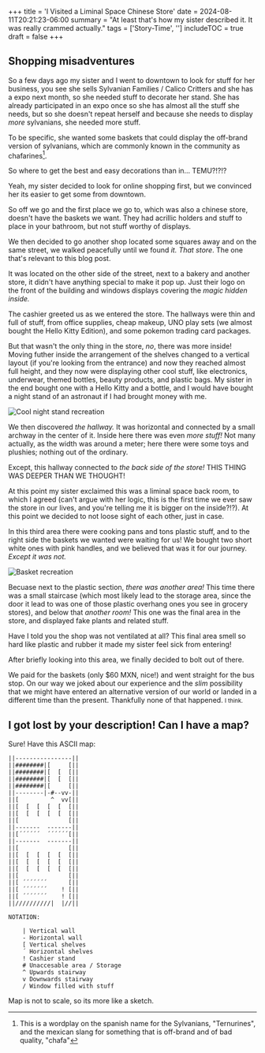 +++
title = 'I Visited a Liminal Space Chinese Store'
date = 2024-08-11T20:21:23-06:00
summary = "At least that's how my sister described it. It was really crammed actually."
tags = ['Story-Time', '']
includeTOC = true
draft = false
+++

## Shopping misadventures

So a few days ago my sister and I went to downtown to look for stuff for her business, you see she sells Sylvanian Families / Calico Critters and she has a expo next month, so she needed stuff to decorate her stand. She has already participated in an expo once so she has almost all the stuff she needs, but so she doesn't repeat herself and because she needs to display _more_ sylvanians, she needed more stuff.

To be specific, she wanted some baskets that could display the off-brand version of sylvanians, which are commonly known in the community as chafarines[^1].

So where to get the best and easy decorations than in... TEMU?!?!?

Yeah, my sister decided to look for online shopping first, but we convinced her its easier to get some from downtown.

So off we go and the first place we go to, which was also a chinese store, doesn't have the baskets we want. They had acrillic holders and stuff to place in your bathroom, but not stuff worthy of displays.

We then decided to go another shop located some squares away and on the same street, we walked peacefully until we found _it. That store_. The one that's relevant to this blog post.

It was located on the other side of the street, next to a bakery and another store, it didn't have anything special to make it pop up. Just their logo on the front of the building and windows displays covering the _magic hidden inside._

The cashier greeted us as we entered the store. The hallways were thin and full of stuff, from office supplies, cheap makeup, UNO play sets (we almost bought the Hello Kitty Edition), and some pokemon trading card packages.

But that wasn't the only thing in the store, _no_, there was more inside! Moving futher inside the arrangement of the shelves changed to a vertical layout (if you're looking from the entrance) and now they reached almost full height, and they now were displaying other cool stuff, like electronics, underwear, themed bottles, beauty products, and plastic bags. My sister in the end bought one with a Hello Kitty and a bottle, and I would have bought a night stand of an astronaut if I had brought money with me.

![Cool night stand recreation](/images/visited-liminal-space-chinese-store/cool-nightstand-i-found.png "Rough pixel art recreation of the night stand in question. It had a glittery blue liquid, a floating astronaut and lights which could be switched on for a cool effect.")

We then discovered _the hallway._ It was horizontal and connected by a small archway in the center of it. Inside here there was even _more stuff!_ Not many actually, as the width was around a meter; here there were some toys and plushies; nothing out of the ordinary.

Except, this hallway connected to _the back side of the store!_ THIS THING WAS DEEPER THAN WE THOUGHT!

At this point my sister exclaimed this was a liminal space back room, to which I agreed (can't argue with her logic, this is the first time we ever saw the store in our lives, and you're telling me it is bigger on the inside?!?). At this point we decided to not loose sight of each other, just in case.

In this third area there were cooking pans and tons plastic stuff, and to the right side the baskets we wanted were waiting for us! We bought two short white ones with pink handles, and we believed that was it for our journey. _Except it was not._

![Basket recreation](/images/visited-liminal-space-chinese-store/white-baskets.png "A rough pixel art recreation of one of baskets we bought.")

Becuase next to the plastic section, _there was another area!_ This time there was a small staircase (which most likely lead to the storage area, since the door it lead to was one of those plastic overhang ones you see in grocery stores), and below that _another room!_ This one was the final area in the store, and displayed fake plants and related stuff.

Have I told you the shop was not ventilated at all? This final area smell so hard like plastic and rubber it made my sister feel sick from entering!

After briefly looking into this area, we finally decided to bolt out of there.

We paid for the baskets (only $60 MXN, nice!) and went straight for the bus stop. On our way we joked about our experience and the _slim_ possibility that we might have entered an alternative version of our world or landed in a different time than the present. Thankfully none of that happened. <small>I think.</small>

## I got lost by your description! Can I have a map?

Sure! Have this ASCII map:

```
||----------------||
||########|[     [||
||########|[  [  [||
||########|[  [  [||
||########|[     [||
||--------|-#--vv-||
||[         ^  vv[||
||[  [  [  [  [  [||
||[  [  [  [  [  [||
||[              [||
||-------  -------||
||[´´´´´´  ´´´´´´[||
||-------  -------||
||[              [||
||[  [  [  [  [  [||
||[  [  [  [  [  [||
||[  [  [  [  [  [||
||[              [||
||[ ´´´´´´´      [||
||[ ´´´´´´´    ! [||
||[ ´´´´´´´    ! [||
||//////////|  |//||

NOTATION:

    | Vertical wall
    - Horizontal wall
    [ Vertical shelves
    ´ Horizontal shelves
    ! Cashier stand
    # Unaccesable area / Storage
    ^ Upwards stairway
    v Downwards stairway
    / Window filled with stuff
```

Map is not to scale, so its more like a sketch.

[^1]: This is a wordplay on the spanish name for the Sylvanians, "Ternurines", and the mexican slang for something that is off-brand and of bad quality, "chafa"
